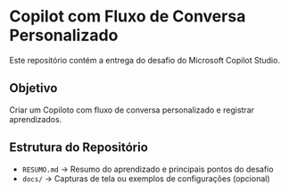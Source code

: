 # Copilot com Fluxo de Conversa Personalizado

Este repositório contém a entrega do desafio do Microsoft Copilot Studio.

## Objetivo
Criar um Copiloto com fluxo de conversa personalizado e registrar aprendizados.

## Estrutura do Repositório
- `RESUMO.md` → Resumo do aprendizado e principais pontos do desafio
- `docs/` → Capturas de tela ou exemplos de configurações (opcional)
